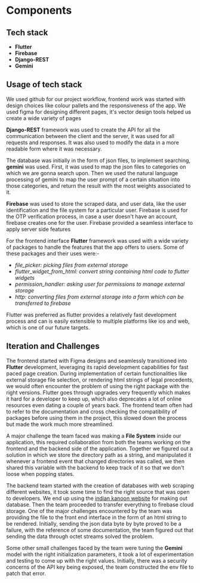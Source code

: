 # Components

## Tech stack
<ul>

<li><b>Flutter</b></li>
<li><b>Firebase</b></li>
<li><b>Django-REST</b></li>
<li><b>Gemini</b></li>
</ul>

## Usage of tech stack
<p>
We used github for our project workflow, frontend work was started with design choices like colour pallets and the responsiveness of the app. We used figma for designing different pages, it's vector design tools helped us create a wide variety of pages
</p>
<p><b>Django-REST</b> framework was used to create the API for all the communication between the client and the server, it was used for all requests and responses. It was also used to modify the data in a more readable form where it was necessary.
</p>
<p>
The database was initially in the form of json files, to implement searching, <b>gemini</b> was used. First, it was used to map the json files to categories on which we are gonna search upon. Then we used the natural language processing of gemini to map the user prompt of a certain situation into those categories, and return the result with the most weights associated to it.
</p>
<p>
<b>Firebase</b> was used to store the scraped data, and user data, like the user identification and the file system for a particular user. Firebase is used for the OTP verification process, in case a user doesn't have an account, firebase creates one for the user. Firebase provided a seamless interface to apply server side features
</p>
<p>
For the frontend interface <b>Flutter</b> framework was used with a wide variety of packages to handle the features that the app offers to users. Some of these packages and their uses were:-
<ul>
    <li><i>file_picker: picking files from external storage</i></li>
    <li><i>flutter_widget_from_html: convert string containing html code to flutter widgets</i></li>
    <li><i>permission_handler: asking user for permissions to manage external storage</i></li>
    <li><i>http: converting files from external storage into a form which can be transferred to firebase</i></li>

</ul>
Flutter was preferred as flutter provides a relatively fast development process and can is easily extensible to multiple platforms like ios and web, which is one of our future targets.
</p>

## Iteration and Challenges
The frontend started with Figma designs and seamlessly transitioned into <b>Flutter</b> development, leveraging its rapid development capabilities for fast paced page creation. During implementation of certain functionalities like external storage file selection, or rendering html strings of legal precedents, we would often encounter the problem of using the right package with the right versions. Flutter goes through upgrades very frequently which makes it hard for a developer to keep up, which also deprecates a lot of online resources even dating a couple of years back. The frontend team often had to refer to the documentation and cross checking the compatibility of packages before using them in the project, this slowed down the process but made the work much more streamlined. 
<p>
A major challenge the team faced was making a <b>File System</b> inside our application, this required collaboration from both the teams working on the frontend and the backend side of the application. Together we figured out a solution in which we store the directory path as a string, and manipulated it whenever a frontend event that changed directories was called, we then shared this variable with the backend to keep track of it so that we don't loose when popping states. 
</p>

The backend team started with the creation of databases with web scraping different websites, it took some time to find the right source that was open to developers. We end up using the [indian kanoon website](https://indiankanoon.org/) for making out database. Then the team proceeded to transfer everything to firebase cloud storage. One of the major challenges encountered by the team was providing the file to the front end interface in the form of an html string to be rendered. Initially, sending the json data byte by byte proved to be a failure, with the reference of some documentation, the team figured out that sending the data through octet streams solved the problem. 

<p>
Some other small challenges faced by the team were tuning the <b>Gemini</b> model with the right initialization parameters, it took a lot of experimentation and testing to come up with the right values. Initially, there was a security concerns of the API key being exposed, the team constructed the env file to patch that error.
</p>
